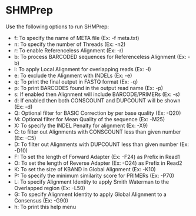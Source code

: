# SHMPrep

Use the following options to run SHMPrep:

- f: To specify the name of META file (Ex: -f meta.txt)
- n: To specify the number of Threads (Ex: -n2)
- r: To enable Referenceless Alignment (Ex: -r)
- b: To process BARCODED sequences for Referenceless Alignment (Ex: -b)
- l: To apply Local Alignment for overlapping reads (Ex: -l)
- e: To exclude the Alignment with INDELs (Ex: -e)
- q: To print the final output in FASTQ format (Ex: -q)
- p: To print BARCODES found in the output read name (Ex: -p)
- s: If enabled then Alignment will include BARCODE/PRIMERs (Ex: -s)
- d: If enabled then both CONSCOUNT and DUPCOUNT will be shown (Ex: -d)
- Q: Optional filter for BASIC Correction by per base quality (Ex: -Q20)
- M: Optional filter for Mean Quality of the sequence (Ex: -M25)
- X: To specify the INDEL Penalty for alignment (Ex: -X9)
- C: to filter out Alignments with CONSCOUNT less than given number (Ex: -C5)
- D: To filter out Alignments with DUPCOUNT less than given number (Ex: -D10)
- F: To set the length of Forward Adapter (Ex: -F24) as Prefix in Read1
- O: To set the length of Reverse Adapter (Ex: -O24) as Prefix in Read2
- K: To set the size of KBAND in Global Alignment (Ex: -K10)
- P: To specify the minimum similarity score for PRIMERs (Ex: -P70)
- L: To specify Alignment Identity to apply Smith Waterman to the Overlapped region (Ex: -L50)
- G: To specify Alignment Identity to apply Global Alignment to a Consensus (Ex: -G90)
- h: To print this help menu


